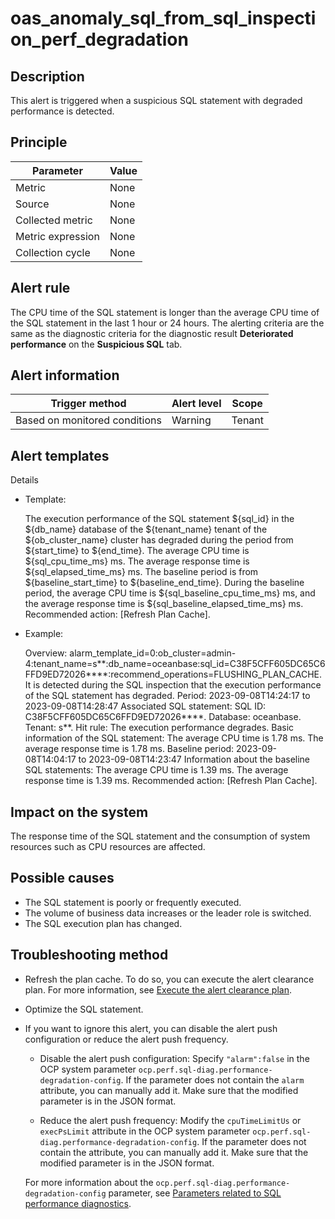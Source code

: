 # oas_anomaly_sql_from_sql_inspection_perf_degradation

## Description

This alert is triggered when a suspicious SQL statement with degraded performance is detected.

## Principle

| Parameter | Value |
| --------- | --------- |
| Metric | None |
| Source | None |
| Collected metric | None |
| Metric expression | None |
| Collection cycle | None |

## Alert rule

The CPU time of the SQL statement is longer than the average CPU time of the SQL statement in the last 1 hour or 24 hours. The alerting criteria are the same as the diagnostic criteria for the diagnostic result **Deteriorated performance** on the **Suspicious SQL** tab.

## Alert information

| Trigger method | Alert level | Scope |
| --------- | --------- | ---------- |
| Based on monitored conditions | Warning | Tenant |

## Alert templates

Details

* Template:

  The execution performance of the SQL statement ${sql_id} in the ${db_name} database of the ${tenant_name} tenant of the ${ob_cluster_name} cluster has degraded during the period from ${start_time} to ${end_time}. The average CPU time is ${sql_cpu_time_ms} ms. The average response time is ${sql_elapsed_time_ms} ms. The baseline period is from ${baseline_start_time} to ${baseline_end_time}. During the baseline period, the average CPU time is ${sql_baseline_cpu_time_ms} ms, and the average response time is ${sql_baseline_elapsed_time_ms} ms. Recommended action: [Refresh Plan Cache].

* Example:

  Overview: alarm_template_id=0:ob_cluster=admin-4:tenant_name=s**:db_name=oceanbase:sql_id=C38F5CFF605DC65C6FFD9ED72026****:recommend_operations=FLUSHING_PLAN_CACHE. It is detected during the SQL inspection that the execution performance of the SQL statement has degraded.
  Period: 2023-09-08T14:24:17 to 2023-09-08T14:28:47
  Associated SQL statement: SQL ID: C38F5CFF605DC65C6FFD9ED72026****. Database: oceanbase. Tenant: s**.
  Hit rule: The execution performance degrades.
  Basic information of the SQL statement: The average CPU time is 1.78 ms. The average response time is 1.78 ms.
  Baseline period: 2023-09-08T14:04:17 to 2023-09-08T14:23:47
  Information about the baseline SQL statements: The average CPU time is 1.39 ms. The average response time is 1.39 ms.
  Recommended action: [Refresh Plan Cache].

## Impact on the system

The response time of the SQL statement and the consumption of system resources such as CPU resources are affected.

## Possible causes

* The SQL statement is poorly or frequently executed.
* The volume of business data increases or the leader role is switched.
* The SQL execution plan has changed.

## Troubleshooting method

* Refresh the plan cache. To do so, you can execute the alert clearance plan. For more information, see [Execute the alert clearance plan](../500.appendix/400.execute-the-plan.md).

* Optimize the SQL statement.

* If you want to ignore this alert, you can disable the alert push configuration or reduce the alert push frequency.

  * Disable the alert push configuration: Specify `"alarm":false` in the OCP system parameter `ocp.perf.sql-diag.performance-degradation-config`. If the parameter does not contain the `alarm` attribute, you can manually add it. Make sure that the modified parameter is in the JSON format.

  * Reduce the alert push frequency: Modify the `cpuTimeLimitUs` or `execPsLimit` attribute in the OCP system parameter `ocp.perf.sql-diag.performance-degradation-config`. If the parameter does not contain the attribute, you can manually add it. Make sure that the modified parameter is in the JSON format.

  For more information about the `ocp.perf.sql-diag.performance-degradation-config` parameter, see [Parameters related to SQL performance diagnostics](../../../1000.diagnosis-and-tuning-fuctions/100.manage-sql-diagnosis/1400.sql-performance-diagnosis-related-parameter-configuration.md).
